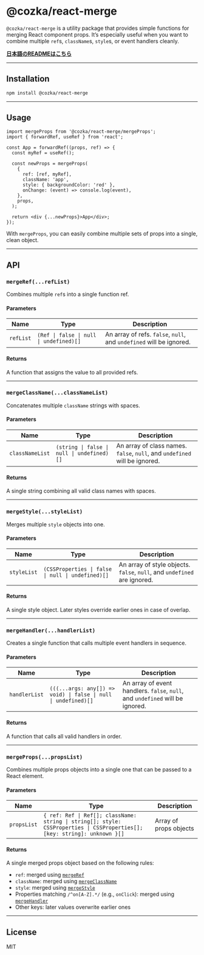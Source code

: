 # @cozka/react-merge

`@cozka/react-merge` is a utility package that provides simple functions for merging React component props.
It’s especially useful when you want to combine multiple `ref`s, `className`s, `style`s, or event handlers cleanly.

**[日本語のREADMEはこちら](./README.ja.md)**

---

## Installation

```sh
npm install @cozka/react-merge
```

---

## Usage

```tsx
import mergeProps from '@cozka/react-merge/mergeProps';
import { forwardRef, useRef } from 'react';

const App = forwardRef((props, ref) => {
  const myRef = useRef();

  const newProps = mergeProps(
    {
      ref: [ref, myRef],
      className: 'app',
      style: { backgroundColor: 'red' },
      onChange: (event) => console.log(event),
    },
    props,
  );

  return <div {...newProps}>App</div>;
});
```

With `mergeProps`, you can easily combine multiple sets of props into a single, clean object.

---

## API

### `mergeRef(...refList)`

Combines multiple `ref`s into a single function ref.

#### Parameters

| Name      | Type                                    | Description                                                         |
| --------- | --------------------------------------- | ------------------------------------------------------------------- |
| `refList` | `(Ref \| false \| null \| undefined)[]` | An array of refs. `false`, `null`, and `undefined` will be ignored. |

#### Returns

A function that assigns the value to all provided refs.

---

### `mergeClassName(...classNameList)`

Concatenates multiple `className` strings with spaces.

#### Parameters

| Name            | Type                                       | Description                                                                |
| --------------- | ------------------------------------------ | -------------------------------------------------------------------------- |
| `classNameList` | `(string \| false \| null \| undefined)[]` | An array of class names. `false`, `null`, and `undefined` will be ignored. |

#### Returns

A single string combining all valid class names with spaces.

---

### `mergeStyle(...styleList)`

Merges multiple `style` objects into one.

#### Parameters

| Name        | Type                                              | Description                                                              |
| ----------- | ------------------------------------------------- | ------------------------------------------------------------------------ |
| `styleList` | `(CSSProperties \| false \| null \| undefined)[]` | An array of style objects. `false`, `null`, and `undefined` are ignored. |

#### Returns

A single style object. Later styles override earlier ones in case of overlap.

---

### `mergeHandler(...handlerList)`

Creates a single function that calls multiple event handlers in sequence.

#### Parameters

| Name          | Type                                                           | Description                                                                   |
| ------------- | -------------------------------------------------------------- | ----------------------------------------------------------------------------- |
| `handlerList` | `(((...args: any[]) => void) \| false \| null \| undefined)[]` | An array of event handlers. `false`, `null`, and `undefined` will be ignored. |

#### Returns

A function that calls all valid handlers in order.

---

### `mergeProps(...propsList)`

Combines multiple props objects into a single one that can be passed to a React element.

#### Parameters

| Name        | Type                                                                                                                      | Description            |
| ----------- | ------------------------------------------------------------------------------------------------------------------------- | ---------------------- |
| `propsList` | `{ ref: Ref \| Ref[]; className: string \| string[]; style: CSSProperties \| CSSProperties[]; [key: string]: unknown }[]` | Array of props objects |

#### Returns

A single merged props object based on the following rules:

- `ref`: merged using [`mergeRef`](#mergerefreflist)
- `className`: merged using [`mergeClassName`](#mergeclassnameclassnamelist)
- `style`: merged using [`mergeStyle`](#mergestylestylelist)
- Properties matching `/^on[A-Z].*/` (e.g., `onClick`): merged using [`mergeHandler`](#mergehandlerhandlerlist)
- Other keys: later values overwrite earlier ones

---

## License

MIT

